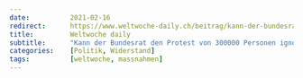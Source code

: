 ```yaml
---
date:          2021-02-16
redirect:      https://www.weltwoche-daily.ch/beitrag/kann-der-bundesrat-den-protest-von-300000-personen-ignorieren-die-corona-task-force-findet-ja-und-will-die-massnahmen-sogar-noch-verschaerfen/
title:         Weltwoche daily
subtitle:      "Kann der Bundesrat den Protest von 300000 Personen ignorieren? Die Corona-Task-Force findet ja – und will die Massnahmen verschärfen"
categories:    [Politik, Widerstand]
tags:          [weltwoche, massnahmen]
---
```

